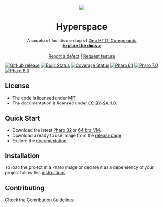 <p align="center"><img src="assets/logos/128x128.png">
 <h1 align="center">Hyperspace</h1>
  <p align="center">
    A couple of facilities on top of <a href="https://github.com/svenvc/zinc">Zinc HTTP Components</a>
    <br>
    <a href="docs/"><strong>Explore the docs »</strong></a>
    <br>
    <br>
    <a href="https://github.com/ba-st/Hyperspace/issues/new?labels=Type%3A+Defect">Report a defect</a>
    |
    <a href="https://github.com/ba-st/Hyperspace/issues/new?labels=Type%3A+Feature">Request feature</a>
  </p>
</p>

[![GitHub release](https://img.shields.io/github/release/ba-st/Hyperspace.svg)](https://github.com/ba-st/Hyperspace/releases/latest)
[![Build Status](https://travis-ci.com/ba-st/Hyperspace.svg?branch=release-candidate)](https://travis-ci.com/ba-st/Hyperspace)
[![Coverage Status](https://coveralls.io/repos/github/ba-st/Hyperspace/badge.svg?branch=release-candidate)](https://coveralls.io/github/ba-st/Hyperspace?branch=release-candidate)
[![Pharo 6.1](https://img.shields.io/badge/Pharo-6.1-informational)](https://pharo.org)
[![Pharo 7.0](https://img.shields.io/badge/Pharo-7.0-informational)](https://pharo.org)
[![Pharo 8.0](https://img.shields.io/badge/Pharo-8.0-informational)](https://pharo.org)

## License

- The code is licensed under [MIT](LICENSE).
- The documentation is licensed under [CC BY-SA 4.0](http://creativecommons.org/licenses/by-sa/4.0/).

## Quick Start

- Download the latest [Pharo 32](https://get.pharo.org/) or [64 bits VM](https://get.pharo.org/64/).
- Download a ready to use image from the [release page](https://github.com/ba-st/Hyperspace/releases/latest)
- Explore the [documentation](docs/)

## Installation

To load the project in a Pharo image or declare it as a dependency of your project follow this [instructions](docs/Installation.md).

## Contributing

Check the [Contribution Guidelines](CONTRIBUTING.md)
